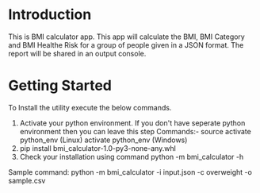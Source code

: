 # Introduction 
This is BMI calculator app.
This app will calculate the BMI, BMI Category and BMI Healthe Risk for a group of people given in a JSON format.
The report will be shared in an output console. 

# Getting Started
To Install the utility execute the below commands.
1.  Activate your python environment. If you don't have seperate python environment then you can leave this step
    Commands:- 
    source activate python_env (Linux)
    activate python_env (Windows) 
2.	pip install bmi_calculator-1.0-py3-none-any.whl
3.	Check your installation using command python -m bmi_calculator -h

Sample command:
python -m bmi_calculator -i input.json -c overweight -o sample.csv
